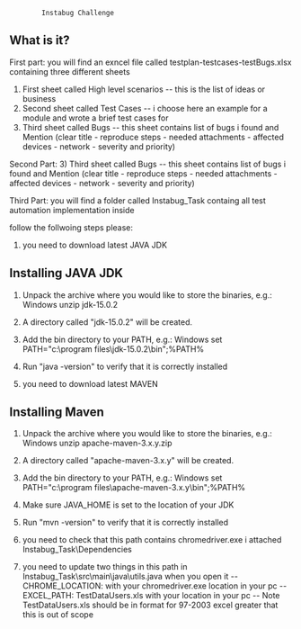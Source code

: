 			
			Instabug Challenge

  What is it?
  -----------
First part:
you will find an exncel file called testplan-testcases-testBugs.xlsx containing three different sheets
   1) First sheet called High level scenarios
     -- this is the list of ideas or business 
   2) Second sheet called Test Cases
     -- i choose here an example for a module and wrote a brief test cases for 
   3) Third sheet called Bugs
     -- this sheet contains list of bugs i found and Mention (clear title - reproduce steps - needed attachments - affected devices - network - severity and priority) 


Second Part:
3) Third sheet called Bugs
     -- this sheet contains list of bugs i found and Mention (clear title - reproduce steps - needed attachments - affected devices - network - severity and priority) 
     
Third Part:
you will find a folder called Instabug_Task containg all test automation implementation inside

follow the follwoing steps please:

1) you need to download latest JAVA JDK 
 
 Installing JAVA JDK 
  ----------------

  1) Unpack the archive where you would like to store the binaries, e.g.:
    Windows
      unzip jdk-15.0.2

  2) A directory called "jdk-15.0.2" will be created.

  3) Add the bin directory to your PATH, e.g.:
    Windows
      set PATH="c:\program files\jdk-15.0.2\bin";%PATH%

  4) Run "java -version" to verify that it is correctly installed 

2) you need to download latest MAVEN

 Installing Maven
  ----------------

  1) Unpack the archive where you would like to store the binaries, e.g.:
    Windows
      unzip apache-maven-3.x.y.zip

  2) A directory called "apache-maven-3.x.y" will be created.

  3) Add the bin directory to your PATH, e.g.:
    Windows
      set PATH="c:\program files\apache-maven-3.x.y\bin";%PATH%

  4) Make sure JAVA_HOME is set to the location of your JDK

  5) Run "mvn -version" to verify that it is correctly installed 

3) you need to check that this path contains chromedriver.exe i attached Instabug_Task\Dependencies 
4) you need to update two things in this path in Instabug_Task\src\main\java\utils.java when you open it
    -- CHROME_LOCATION: with your chromedriver.exe location in your pc
    -- EXCEL_PATH: TestDataUsers.xls with your location in your pc
    -- Note TestDataUsers.xls should be in format for 97-2003 excel greater that this is out of scope
